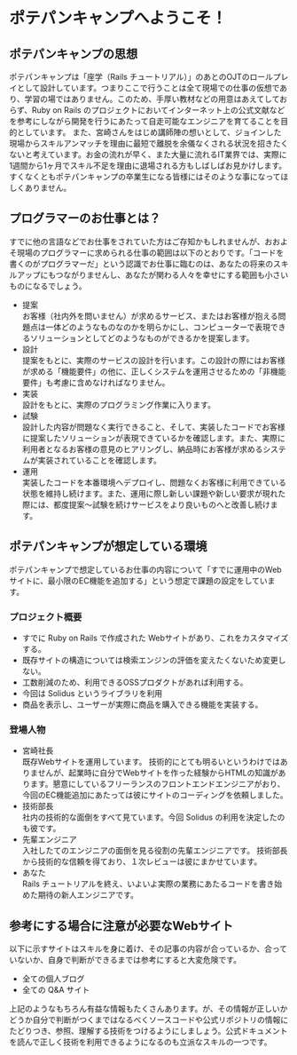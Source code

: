 # ポテパンキャンプへようこそ！

## ポテパンキャンプの思想

ポテパンキャンプは「座学（Rails チュートリアル）」のあとのOJTのロールプレイとして設計しています。つまりここで行うことは全て現場での仕事の仮想であり、学習の場ではありません。このため、手厚い教材などの用意はあえてしておらず、Ruby on Rails のプロジェクトにおいてインターネット上の公式文献などを参考にしながら開発を行うにあたって自走可能なエンジニアを育てることを目的としています。
また、宮崎さんをはじめ講師陣の想いとして、ジョインした現場からスキルアンマッチを理由に最短で離脱を余儀なくされる状況を招きたくないと考えています。お金の流れが早く、また大量に流れるIT業界では、実際に1週間から1ヶ月でスキル不足を理由に退場される方もしばしばお見かけします。すくなくともポテパンキャンプの卒業生になる皆様にはそのような事になってほしくありません。

## プログラマーのお仕事とは？

すでに他の言語などでお仕事をされていた方はご存知かもしれませんが、おおよそ現場のプログラマーに求められる仕事の範囲は以下のとおりです。「コードを書くのがプログラマーだ」という認識でお仕事に臨むのは、あなたの将来のスキルアップにもつながりませんし、あなたが関わる人々を幸せにする範囲も小さいものになるでしょう。

* 提案<br />
  お客様（社内外を問いません）が求めるサービス、またはお客様が抱える問題点は一体どのようなものなのかを明らかにし、コンピューターで表現できるソリューションとしてどのようなものができるかを提案します。
* 設計<br />
  提案をもとに、実際のサービスの設計を行います。この設計の際にはお客様が求める「機能要件」の他に、正しくシステムを運用させるための「非機能要件」も考慮に含めなければなりません。
* 実装<br />
  設計をもとに、実際のプログラミング作業に入ります。
* 試験<br />
  設計した内容が問題なく実行できること、そして、実装したコードでお客様に提案したソリューションが表現できているかを確認します。また、実際に利用者となるお客様の意見のヒアリングし、納品時にお客様が求めるシステムが実装されていることを確認します。
* 運用<br />
  実装したコードを本番環境へデプロイし、問題なくお客様に利用できている状態を維持し続けます。また、運用に際し新しい課題や新しい要求が現れた際には、都度提案〜試験を続けサービスをより良いものへと改善し続けます。

## ポテパンキャンプが想定している環境

ポテパンキャンプで想定しているお仕事の内容について「すでに運用中のWebサイトに、最小限のEC機能を追加する」という想定で課題の設定をしています。

### プロジェクト概要

* すでに Ruby on Rails で作成された Webサイトがあり、これをカスタマイズする。
* 既存サイトの構造については検索エンジンの評価を変えたくないため変更しない。
* 工数削減のため、利用できるOSSプロダクトがあれば利用する。
* 今回は Solidus というライブラリを利用
* 商品を表示し、ユーザーが実際に商品を購入できる機能を実装する。

### 登場人物

* 宮崎社長<br />
  既存Webサイトを運用しています。
  技術的にとても明るいというわけではありませんが、起業時に自分でWebサイトを作った経験からHTMLの知識があります。懇意にしているフリーランスのフロントエンドエンジニアがおり、今回のEC機能追加にあたっては彼にサイトのコーディングを依頼しました。
* 技術部長<br />
  社内の技術的な面倒をすべて見ています。今回 Solidus の利用を決定したのも彼です。
* 先輩エンジニア<br />
  入社したてのエンジニアの面倒を見る役割の先輩エンジニアです。
  技術部長から技術的な信頼を得ており、１次レビューは彼にまかせています。
* あなた<br />
  Rails チュートリアルを終え、いよいよ実際の業務にあたるコードを書き始めた期待の新人エンジニアです。

## 参考にする場合に注意が必要なWebサイト

以下に示すサイトはスキルを身に着け、その記事の内容が合っているか、合っていないか、自身で判断ができるまでは参考にすると大変危険です。

* 全ての個人ブログ
* 全ての Q&A サイト

上記のようなもちろん有益な情報もたくさんあります。が、その情報が正しいかどうか自分で判断がつくまではなるべくソースコードや公式リポジトリの情報にたどりつき、参照、理解する技術をつけるようにしましょう。公式ドキュメントを読んで正しく技術を利用できるようになるのも立派なスキルの一つです。
